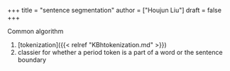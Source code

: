 +++
title = "sentence segmentation"
author = ["Houjun Liu"]
draft = false
+++

Common algorithm

1.  [tokenization]({{< relref "KBhtokenization.md" >}})
2.  classier for whether a period token is a part of a word or the sentence boundary
